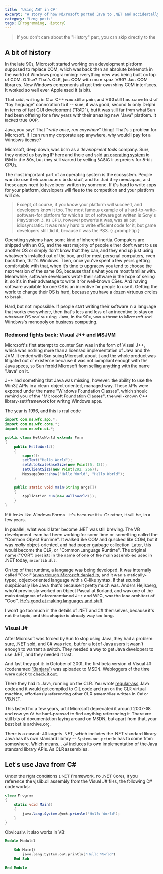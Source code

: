 ```yaml
---
title: 'Using AWT in C#'
excerpt: "A story of how Microsoft ported Java to .NET and accidentally created Windows Forms in the process, only to throw it away and pretend it never happened."
category: "Long posts"
tags: [Programming, History]
---
```


> If you don't care about the "History" part, you can skip directly to the 

## A bit of history

In the late 90s, Microsoft started working on a development platform supposed to replace COM, which was back then an absolute behemoth in the world of Windows programming: everything new was being built on top of COM. Office? That's OLE, just COM with more spaz. VB6? Just COM libraries. New Windows components all got their own shiny COM interfaces. It worked so well even Apple used it (a bit). 

That said, writing in C or C++ was still a pain, and VB6 still had some kind of "toy language" connotation to it -- sure, it was good, second to only Delphi in terms of fast GUI development ("RAD"), but it was still far from what Sun had been offering for a few years with their amazing new "Java" platform. It lacked true OOP, 

Java, you say? That "*write once, run anywhere*" thing? That's a problem for Microsoft. If I can run my corporate app anywhere, why would I pay for a Windows license? 

Microsoft, deep down, was born as a *development tools* company. Sure, they ended up buying IP here and there and sold [an operating system](https://github.com/microsoft/MS-DOS) to IBM in the 80s, but they still started by selling BASIC interpreters for 8-bit CPUs. 

The most important part of an operating system is the ecosystem. People want to use their computers to do stuff, and for that they need apps, and these apps need to have been written by someone. If it's hard to write apps for your platform, developers will flee to the competition and your platform will die.

> Except, of course, if you *know* your platform will succeed, and developers know it too. The most famous example of a hard-to-write-software-for platform for which a lot of software got written is Sony's PlayStation 3. Its CPU, however powerful it was, was all but idiosyncratic. It was really hard to write efficient code for it, but game developers still did it, because it was the PS3.
{: .prompt-tip }

Operating systems have some kind of inherent inertia. Computers are shipped with an OS, and the vast majority of people either don't want to use another OS or simply don't know that they can, and they end up just using whatever's installed out of the box, and for most personal computers, even back then, that's Windows. Tben, once you've spent a few years getting comfortable with that, when it's time to upgradew you tend to choose the next version of the same OS, because that's what you're most familiar with. Meanwhile, software developers wrote their software in the hope of selling it, so it's in their advantage to write it for well-known OSes. And having software available for one OS is an incentive for people to use it. Getting the world to change their OS is hard, because you have a dozen virtuous circles to break.

Hard, but not impossible. If people start writing their software in a language that works everywhere, then that's less and less of an incentive to stay on whatever OS you're using. Java, in the 90s, was a threat to Microsoft and Windows's monopoly on business computing.

### Redmond fights back: Visual J++ and MSJVM

Microsoft's first attempt to counter Sun was in the form of Visual J++, which was nothing more than a licensed implementation of Java and the JVM. It ended with Sun suing Microsoft about it and the whole product was litigated out of existence because it was not compliant enough with the Java specs, so Sun forbid Microsoft from selling anything with the name "Java" on it.

J++ had something that Java was missing, however: the ability to use the Win32 APIs in a clean, object-oriented, managed way. These APIs were exposed under the name "Windows Foundation Classes", which should remind you of the "Microsoft Foundation Classes", the well-known C++ library-set/framework for writing Windows apps. 

The year is 1996, and this is real code:

```java
import com.ms.wfc.app.*;
import com.ms.wfc.core.*;
import com.ms.wfc.ui.*;

public class HelloWorld extends Form
{
    public HelloWorld()
    {
        super();
        setText("Hello World");
        setAutoScaleBaseSize(new Point(5, 13));
        setClientSize(new Point(292, 266));
        MessageBox::show("Hello World", "Hello World");
    }

    public static void main(String args[])
    {
        Application.run(new HelloWorld());
    }
}
```

If it looks like Windows Forms... it's because it is. Or rather, it will be, in a few years.

In parallel, what would later become .NET was still brewing. The VB development team had been working for some time on something called the "Common Object Runtime". It walked like COM and quacked like COM, but it was *really* object-oriented, and had proper garbage collection. Later, this would become the CLR, or "Common Language Runtime". The original name ("COR") persists in the name of one of the main assemblies used in .NET today, `mscorlib.dll`.

On top of that runtime, a language was being developed. It was internally called "Cool" ([even though Microsoft denied it](https://www.itwriting.com/blog/381-how-aspnet-began-in-java-and-the-truth-about-project-cool.html)), and it was a statically-typed, object-oriented language with a C-like syntax. If that sounds suspiciously like Java, that's because it pretty much was. Anders Hejlsberg, who'd previously worked on Object Pascal at Borland, and was one of the main designers of aforementioned J++ and WFC, was the lead architect of "Cool". [He's good at making languages and stuff](https://www.typescriptlang.org/).

I won't go too much in the details of .NET and C# themselves, because it's not the topic, and this chapter is already way too long.

### Visual J#

After Microsoft was forced by Sun to stop using Java, they had a problem: sure, .NET sold, and C# was nice, but for a lot of Java users it wasn't enough to warrant a switch. They needed a way to get Java developers to use .NET, and they needed it fast.

And fast they got it: in October of 2001, the first beta version of Visual J# (codenamed ["Banjara"](https://web.archive.org/web/20021129144224/http://discuss.develop.com/archives/wa.exe?A2=ind0110A&L=DOTNET&D=0&P=59113)) was uploaded to MSDN. Webloggers of the time were quick to [check it out](https://web.archive.org/web/20020201183211/http://www.oreillynet.com/cs/weblog/view/wlg/748).

There they had it: Java, running on the CLR. You wrote [regular-ass](https://xkcd.com/37/) Java code and it would get compiled to CIL code and run on the CLR virtual machine, effortlessly referencing other CLR assemblies written in C# or VB.NET.

This lasted for a few years, until Microsoft deprecated it around 2007-08 and now you'd be hard-pressed to find anything referencing it. There are still bits of documentation laying around on MSDN, but apart from that, your best bet is archive.org.

There is a caveat: J# targets .NET, which includes the .NET standard library. Java has its own standard library -- `System.out.println` has to come from somewhere. Which means... J# includes its own implementation of the Java standard library APIs. As CLR assemblies.

## Let's use Java from C#

Under the right conditions (.NET Framework, no .NET Core), if you reference the vjslib.dll assembly from the Visual J# files, the following C# code works:

```csharp
class Program
{
    static void Main()
    {
        java.lang.System.@out.println("Hello World");
    }
}
```

Obviously, it also works in VB:

```vb
Module Module1

    Sub Main()
        java.lang.System.out.println("Hello World")
    End Sub

End Module
```
